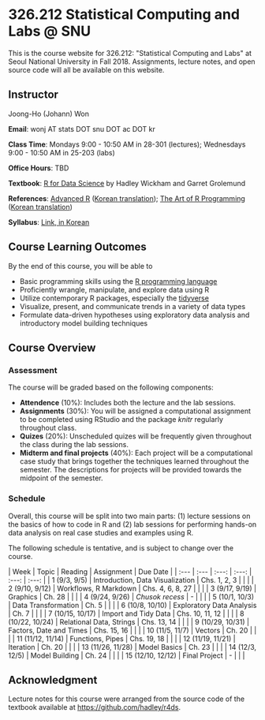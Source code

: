 # 326.212 Statistical Computing and Labs @ SNU

This is the course website for 326.212: "Statistical Computing and Labs" at Seoul National University in Fall 2018. Assignments, lecture notes, and open source code will all be available on this website.

## Instructor 

Joong-Ho (Johann) Won

**Email**: wonj AT stats DOT snu DOT ac DOT kr

**Class Time**: Mondays 9:00 - 10:50 AM in 28-301 (lectures);
    Wednesdays 9:00 - 10:50 AM in 25-203 (labs)

**Office Hours**: TBD

**Textbook**: [R for Data Science](http://r4ds.had.co.nz/index.html) by Hadley Wickham and Garret Grolemund

**References**: [Advanced R](http://adv-r.had.co.nz/) ([Korean translation](http://jpub.tistory.com/792)); 
    [The Art of R Programming](https://nostarch.com/artofr.htm) ([Korean translation](http://www.acornpub.co.kr/book/r-programming))

**Syllabus**: [Link, in Korean]()

## Course Learning Outcomes

By the end of this course, you will be able to

- Basic programming skills using the [R programming language](https://www.r-project.org)
- Proficiently wrangle, manipulate, and explore data using R
- Utilize contemporary R packages, especially the [tidyverse](https://www.tidyverse.org)
- Visualize, present, and communicate trends in a variety of data types
- Formulate data-driven hypotheses using exploratory data analysis and introductory model building techniques

## Course Overview

### Assessment

The course will be graded based on the following components:

- **Attendence** (10%): Includes both the lecture and the lab sessions.
- **Assignments** (30%): You will be assigned a computational assignment to be completed using RStudio and the package *knitr* regularly throughout class. 
- **Quizes** (20%): Unscheduled quizes will be frequently given throughout the class during the lab sessions.
- **Midterm and final projects** (40%): Each project will be a computational case study that brings together the techniques learned throughout the semester. The descriptions for projects will be provided towards the midpoint of the semester.

### Schedule

Overall, this course will be split into two main parts: (1) lecture sessions on the basics of how to code in R and (2) lab sessions for performing hands-on data analysis on real case studies and examples using R.

The following schedule is tentative, and is subject to change over the course.


| Week   | Topic | Reading | Assignment | Due Date |
| :---   | :---  | :---:  | :---:  | :---:  | :---: |
| 1 (9/3, 9/5)   | Introduction, Data Visualization | Chs. 1, 2, 3 |  |  |
| 2 (9/10, 9/12)   | Workflows, R Markdown | Chs. 4, 6, 8, 27 |  |  |
| 3 (9/17, 9/19)   | Graphics | Ch. 28 |  |  |
| 4 (9/24, 9/26)   | *Chusok recess* | - |  |  |
| 5 (10/1, 10/3)   | Data Transformation | Ch. 5 |  |  |
| 6 (10/8, 10/10)   | Exploratory Data Analysis | Ch. 7 |  |  |
| 7 (10/15, 10/17)   | Import and Tidy Data | Chs. 10, 11, 12 |  |  |
| 8 (10/22, 10/24)   | Relational Data, Strings | Chs. 13, 14 |  |  |
| 9 (10/29, 10/31)   | Factors, Date and Times | Chs. 15, 16 |  |  |
| 10 (11/5, 11/7)   | Vectors | Ch. 20 |  |  |
| 11 (11/12, 11/14)   | Functions, Pipes | Chs. 19, 18 |  |  |
| 12 (11/19, 11/21)   | Iteration | Ch. 20 |  |  |
| 13 (11/26, 11/28)   | Model Basics | Ch. 23 |  |  |
| 14 (12/3, 12/5)   | Model Building | Ch. 24 |  |  |
| 15 (12/10, 12/12)   | Final Project | -  |  |  |

   

## Acknowledgment
Lecture notes for this course were arranged from the source code of the textbook available at <https://github.com/hadley/r4ds>.
